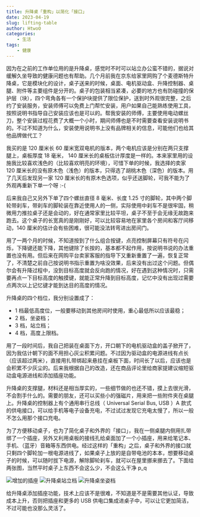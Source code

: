 ```yaml
---
title: 升降桌「重构」以简化「接口」
date: 2023-04-19
slug: lifting-table
author: HtwoO
categories:
    - 生活
tags:
    - 健康
---
```


因为在之前的工作单位用的是升降桌，感觉时不时可以站立办公蛮不错的，据说对缓解久坐导致的健康问题也有帮助。几个月前我在京东给家里网购了个麦德斯特升降桌，它是模块化的设计，桌子送来的时候，桌面、电机驱动盒、升降控制器、桌腿、附件等主要组件是分开的。桌子的包装相当紧凑，必要的地方也有防碰撞的保护层（块），四个弯角各有一个保护块提供了限位保护，送到时外观很完整，之后约了安装服务，安装师傅可以免费上门帮忙安装，用户如果自己能熟练使用工具，按照说明书指导自己安装应该也是可以的。帮我安装的师傅，主要使用电动螺丝刀，整个安装过程花费了大概一个小时，期间师傅也是不时需要查看安装说明书的。不过不知道为什么，安装使用说明书上没有品牌相关的信息，可能他们也给其他品牌做代工？

我买的是 120 厘米长 60 厘米宽双电机的版本，两个电机应该是分别在两只支撑腿上，桌板厚度 18 毫米， 140 厘米长的桌板估计厚度是一样的。本来家里用的设施我比较喜欢浅色的（比较喜欢明亮的环境），可惜下单的时候，我选择的卖家 120 厘米长的没有原木色（浅色）的版本，只得选了胡桃木色（深色）的版本。用了几天后发现另一家 120 厘米长的有原木色选项，似乎还送脚轮，可我不能为了外观再重新下单一个呀 :-(

后来我自己又另外下单了四个螺丝直径 8 毫米、长度 1.25 寸的脚轮，其中两个脚轮带刹车，带刹车的脚轮装在靠近使用人的一侧，实际使用中刹车不是很牢固，稍微用力推拉桌子还是会动的，好在通常家里比较平坦，桌子不至于会无缘无故跑来跑去。这个桌子的长宽真的是刚刚好，可以比较容易地在家里各个房间和客厅间移动，140 厘米的估计会有些困难，很可能没法转弯进出房间门。

用了一两个月的时候，不知道按到了什么组合按键，点亮控制屏幕只有符号在闪烁，下降键还能下降，其他键除了长按的，基本都不起作用，按说明书说的办法重置也没有用。但后来在网购平台卖家客服的指导下又重新重置了一遍，恢复正常了，不清楚之前自己按说明书指示重置为啥没效果，后来没有出过这个问题。但偶尔会有升降过程中，没到目标高度就会反向跑的情况，好在遇到这种情况时，只需要再点一下目标高度的触摸键，就能正常升降到目标高度，记忆中没有出现过需要点两次以上记忆键才能到达目的高度的情况。

升降桌的四个档位，我分别设置成了：
 - 1 档最低高度位，一般要移动到其他房间时使用，重心最低所以应该最稳；
 - 2 档，坐姿档；
 - 3 档，站立档；
 - 4 档，高度上限档。

用了一段时间后，我自己把装在桌面下方，开口朝下的电机驱动盒的盖子掀开了，因为我估计朝下的面不用担心灰尘积累问题。不过因为驱动盒的电源进线有点长（应该超过两米），直接用扎带绑起来悬挂在桌板下面，时间长了以后，应该也是会积累不少灰尘的。后来我根据自己的改造，还在商品评论里给商家提建议缩短驱动盒电源进线和添加插座功能。

升降桌的支撑腿，材料还是相当厚实的，一些细节做的也还不错，摸上去很光滑，不会割手什么的。需要的朋友，还可以买些小的强磁片，用来把一些附件夹在桌腿上。升降桌的控制器上有个通用串行总线（ Universal Serial Bus, USB ）A 款式的供电接口，可以给手机等电子设备充电，不过试过发现它充电太慢了，所以一般不怎么用那个接口充电。

为了方便移动桌子，也为了简化桌子和外界的「接口」，我在一侧桌腿内侧用扎带绑了一个插座，另外又利用桌板的接线孔给桌面加了一个小插座，用来给笔记本、手机、（蓝牙）音箱等东西供电。经过这样的「重构」之后，桌子和外界的接口就只剩四个脚轮加一根电源进线了，如果桌子上放的是自带电池的本本，想要移动桌子的时候，可以随时拔下电源，解除脚轮刹车，就可以在屋里挪来挪去了。下面给两张图，当然平时桌子上东西不会这么少，不会这么干净 p_q

![增加的插座](/media/lifting.table.power.socket.webp) ![升降桌站立档](/media/lifting.table.1.webp)
![升降桌坐姿档](/media/lifting.table.0.webp)

给升降桌添加插座功能，技术上应该不是很难，不知道是不是需要其他认证，导致成本上升，否则把插座和更多的 USB 供电口集成进桌子中，可以让它更加简洁，不过可能也没那么灵活了。

